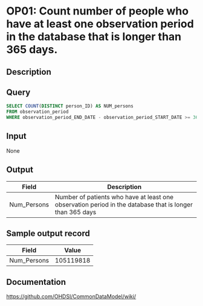 <!---
Group:observation period
Name:OP01 Count number of people who have at least one observation period in the database that is longer than 365 days.
Author:Patrick Ryan
CDM Version: 5.0
-->

# OP01: Count number of people who have at least one observation period in the database that is longer than 365 days.

## Description
## Query
```sql
SELECT COUNT(DISTINCT person_ID) AS NUM_persons
FROM observation_period
WHERE observation_period_END_DATE - observation_period_START_DATE >= 365;
```

## Input

None

## Output

|  Field |  Description |
| --- | --- |
| Num_Persons | Number of patients who have at least one observation period in the database that is longer than 365 days |

## Sample output record

|  Field |  Value |
| --- | --- |
| Num_Persons | 105119818 |


## Documentation
https://github.com/OHDSI/CommonDataModel/wiki/
